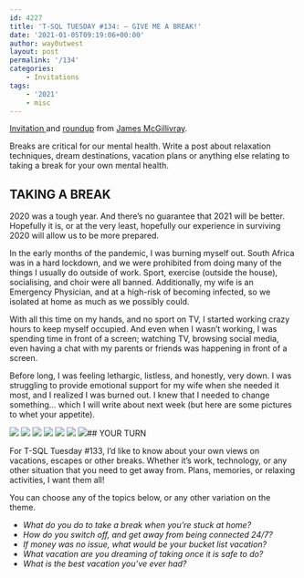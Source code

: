 ```yaml
---
id: 4227
title: 'T-SQL TUESDAY #134: – GIVE ME A BREAK!'
date: '2021-01-05T09:19:06+00:00'
author: way0utwest
layout: post
permalink: '/134'
categories:
    - Invitations
tags:
    - '2021'
    - misc
---
```


[Invitation ](https://jimbabwe.co.za/2021/01/04/tsqltuesday-134-invitation/)and [roundup](https://jimbabwe.co.za/2021/01/18/t-sql-tuesday-134-roundup/) from [James McGillivray](https://jimbabwe.co.za/).

Breaks are critical for our mental health. Write a post about relaxation techniques, dream destinations, vacation plans or anything else relating to taking a break for your own mental health.

## TAKING A BREAK

2020 was a tough year. And there’s no guarantee that 2021 will be better. Hopefully it is, or at the very least, hopefully our experience in surviving 2020 will allow us to be more prepared.

In the early months of the pandemic, I was burning myself out. South Africa was in a hard lockdown, and we were prohibited from doing many of the things I usually do outside of work. Sport, exercise (outside the house), socialising, and choir were all banned. Additionally, my wife is an Emergency Physician, and at a high-risk of becoming infected, so we isolated at home as much as we possibly could.

With all this time on my hands, and no sport on TV, I started working crazy hours to keep myself occupied. And even when I wasn’t working, I was spending time in front of a screen; watching TV, browsing social media, even having a chat with my parents or friends was happening in front of a screen.

Before long, I was feeling lethargic, listless, and honestly, very down. I was struggling to provide emotional support for my wife when she needed it most, and I realized I was burned out. I knew that I needed to change something… which I will write about next week (but here are some pictures to whet your appetite).

![](https://i2.wp.com/jimbabwe.co.za/wp/wp-content/uploads/2021/01/IMG_0393-scaled.jpg?ssl=1)
![](https://i0.wp.com/jimbabwe.co.za/wp/wp-content/uploads/2021/01/IMG_0410-scaled.jpg?ssl=1)
![](https://i2.wp.com/jimbabwe.co.za/wp/wp-content/uploads/2021/01/IMG_0307-scaled.jpg?ssl=1)
![](https://i0.wp.com/jimbabwe.co.za/wp/wp-content/uploads/2021/01/IMG_0170-scaled.jpg?ssl=1)
![](https://i1.wp.com/jimbabwe.co.za/wp/wp-content/uploads/2021/01/IMG_0423-scaled.jpg?ssl=1)
![](https://i1.wp.com/jimbabwe.co.za/wp/wp-content/uploads/2021/01/IMG_0195-scaled.jpg?ssl=1)
![](https://i2.wp.com/jimbabwe.co.za/wp/wp-content/uploads/2021/01/IMG_0074-scaled.jpg?ssl=1)## YOUR TURN

For T-SQL Tuesday #133, I’d like to know about your own views on vacations, escapes or other breaks. Whether it’s work, technology, or any other situation that you need to get away from. Plans, memories, or relaxing activities, I want them all!

You can choose any of the topics below, or any other variation on the theme.

- *What do you do to take a break when you’re stuck at home?*
- *How do you switch off, and get away from being connected 24/7?*
- *If money was no issue, what would be your bucket list vacation?*
- *What vacation are you dreaming of taking once it is safe to do?*
- *What is the best vacation you’ve ever had?*